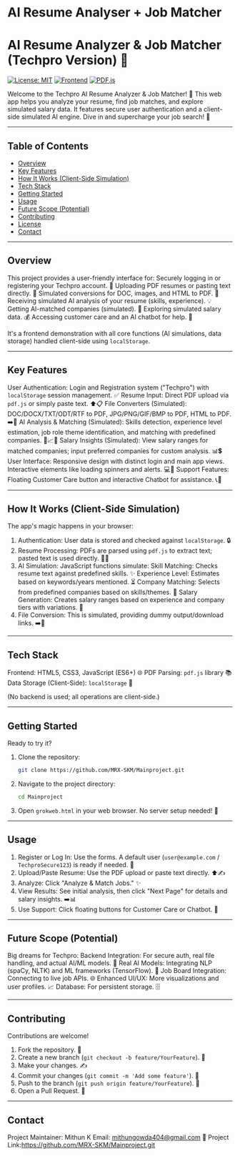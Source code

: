 AI Resume Analyser + Job Matcher
=======
# AI Resume Analyzer & Job Matcher (Techpro Version) 🚀

[![License: MIT](https://img.shields.io/badge/License-MIT-yellow.svg)](https://opensource.org/licenses/MIT)
[![Frontend](https://img.shields.io/badge/Frontend-HTML%2FCSS%2FJS-orange.svg)](#tech-stack)
[![PDF.js](https://img.shields.io/badge/PDF%20Parsing-PDF.js-red.svg)](#tech-stack)

Welcome to the Techpro AI Resume Analyzer & Job Matcher! 🎉 This web app helps you analyze your resume, find job matches, and explore simulated salary data. It features secure user authentication and a client-side simulated AI engine. Dive in and supercharge your job search! 💼

---

## Table of Contents
- [Overview](#overview)
- [Key Features](#key-features)
- [How It Works (Client-Side Simulation)](#how-it-works-client-side-simulation)
- [Tech Stack](#tech-stack)
- [Getting Started](#getting-started)
- [Usage](#usage)
- [Future Scope (Potential)](#future-scope-potential)
- [Contributing](#contributing)
- [License](#license)
- [Contact](#contact)

---

## Overview

This project provides a user-friendly interface for:
 Securely logging in or registering your Techpro account. 🔐
 Uploading PDF resumes or pasting text directly. 📄
 Simulated conversions for DOC, images, and HTML to PDF. 🔄
 Receiving simulated AI analysis of your resume (skills, experience). 💡
 Getting AI-matched companies (simulated). 🏢
 Exploring simulated salary data. 💰
 Accessing customer care and an AI chatbot for help. 💬

It's a frontend demonstration with all core functions (AI simulations, data storage) handled client-side using `localStorage`.

---

## Key Features

 User Authentication: Login and Registration system ("Techpro") with `localStorage` session management. ✅
 Resume Input: Direct PDF upload via `pdf.js` or simply paste text. ⬆️📋
 File Converters (Simulated): DOC/DOCX/TXT/ODT/RTF to PDF, JPG/PNG/GIF/BMP to PDF, HTML to PDF. ➡️📁
 AI Analysis & Matching (Simulated): Skills detection, experience level estimation, job role theme identification, and matching with predefined companies. 🎯📈🤝
 Salary Insights (Simulated): View salary ranges for matched companies; input preferred companies for custom analysis. 📊💲
 User Interface: Responsive design with distinct login and main app views. Interactive elements like loading spinners and alerts. 💻📱
 Support Features: Floating Customer Care button and interactive Chatbot for assistance. 📞🤖

---

## How It Works (Client-Side Simulation)

The app's magic happens in your browser:

1.  Authentication: User data is stored and checked against `localStorage`. 🔒
2.  Resume Processing: PDFs are parsed using `pdf.js` to extract text; pasted text is used directly. 📖📝
3.  AI Simulation: JavaScript functions simulate:
     Skill Matching: Checks resume text against predefined skills. ✨
     Experience Level: Estimates based on keywords/years mentioned. ⏳
     Company Matching: Selects from predefined companies based on skills/themes. 🏢
     Salary Generation: Creates salary ranges based on experience and company tiers with variations. 💸
4.  File Conversion: This is simulated, providing dummy output/download links. ➡️📁

---

## Tech Stack

 Frontend: HTML5, CSS3, JavaScript (ES6+) 🌐
 PDF Parsing: `pdf.js` library 📚
 Data Storage (Client-Side): `localStorage` 💾

(No backend is used; all operations are client-side.)

---

## Getting Started

Ready to try it?

1.  Clone the repository:
    ```bash
    git clone https://github.com/MRX-SKM/Mainproject.git
    ```
2.  Navigate to the project directory:
    ```bash
    cd Mainproject
    ```
3.  Open `grokweb.html` in your web browser. No server setup needed! 🎉

---

## Usage

1.  Register or Log In: Use the forms. A default user (`user@example.com` / `TechproSecure123`) is ready if needed. 👤
2.  Upload/Paste Resume: Use the PDF upload or paste text directly. ⬆️✍️
3.  Analyze: Click "Analyze & Match Jobs." ✨
4.  View Results: See initial analysis, then click "Next Page" for details and salary insights. ➡️📊
5.  Use Support: Click floating buttons for Customer Care or Chatbot. 🤝

---

## Future Scope (Potential)

Big dreams for Techpro:
 Backend Integration: For secure auth, real file handling, and actual AI/ML models. 🚀
 Real AI Models: Integrating NLP (spaCy, NLTK) and ML frameworks (TensorFlow). 🧠
 Job Board Integration: Connecting to live job APIs. 🌐
 Enhanced UI/UX: More visualizations and user profiles. 📈
 Database: For persistent storage. 🗄️

---

## Contributing

Contributions are welcome!
1.  Fork the repository. 🍴
2.  Create a new branch (`git checkout -b feature/YourFeature`). 🌿
3.  Make your changes. ✍️
4.  Commit your changes (`git commit -m 'Add some feature'`). 💾
5.  Push to the branch (`git push origin feature/YourFeature`). 🚀
6.  Open a Pull Request. 🌟

---

## Contact

 Project Maintainer: Mithun K
 Email: mithungowda404@gmail.com 📧
 Project Link:https://github.com/MRX-SKM/Mainproject.git
